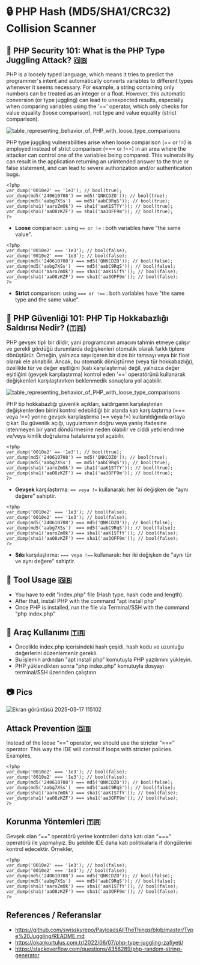 # :lock: PHP Hash (MD5/SHA1/CRC32) Collision Scanner 

## :rocket: PHP Security 101: What is the PHP Type Juggling Attack? 🇬🇧
PHP is a loosely typed language, which means it tries to predict the programmer's intent and automatically converts variables to different types whenever it seems necessary. For example, a string containing only numbers can be treated as an integer or a float. However, this automatic conversion (or type juggling) can lead to unexpected results, especially when comparing variables using the '==' operator, which only checks for value equality (loose comparison), not type and value equality (strict comparison).

![table_representing_behavior_of_PHP_with_loose_type_comparisons](https://github.com/user-attachments/assets/faddb24b-078f-4b4b-9062-a8e11fc218af)

PHP type juggling vulnerabilities arise when loose comparison (== or !=) is employed instead of strict comparison (=== or !==) in an area where the attacker can control one of the variables being compared. This vulnerability can result in the application returning an unintended answer to the true or false statement, and can lead to severe authorization and/or authentication bugs.

```
<?php
var_dump('0010e2' == '1e3'); // bool(true);
var_dump(md5('240610708') == md5('QNKCDZO')); // bool(true);
var_dump(md5('aabg7XSs')  == md5('aabC9RqS')); // bool(true);
var_dump(sha1('aaroZmOk') == sha1('aaK1STfY')); // bool(true);
var_dump(sha1('aaO8zKZF') == sha1('aa3OFF9m')); // bool(true);
?>
```
- **Loose** comparison: using `== or !=` : both variables have "the same value".

```
<?php
var_dump('0010e2' === '1e3'); // bool(false);
var_dump('0010e2' === '1e3'); // bool(false);
var_dump(md5('240610708') === md5('QNKCDZO')); // bool(false);
var_dump(md5('aabg7XSs')  === md5('aabC9RqS')); // bool(false);
var_dump(sha1('aaroZmOk') === sha1('aaK1STfY')); // bool(false);
var_dump(sha1('aaO8zKZF') === sha1('aa3OFF9m')); // bool(false);
?>
```

- **Strict** comparison: using `=== or !==` : both variables have "the same type and the same value".

## :rocket: PHP Güvenliği 101: PHP Tip Hokkabazlığı Saldırısı Nedir? (🇹🇷)
PHP gevşek tipli bir dildir, yani programcının amacını tahmin etmeye çalışır ve gerekli gördüğü durumlarda değişkenleri otomatik olarak farklı tiplere dönüştürür. Örneğin, yalnızca sayı içeren bir dize bir tamsayı veya bir float olarak ele alınabilir. Ancak, bu otomatik dönüştürme (veya tür hokkabazlığı), özellikle tür ve değer eşitliğini (katı karşılaştırma) değil, yalnızca değer eşitliğini (gevşek karşılaştırma) kontrol eden '==' operatörünü kullanarak değişkenleri karşılaştırırken beklenmedik sonuçlara yol açabilir.

![table_representing_behavior_of_PHP_with_loose_type_comparisons](https://github.com/user-attachments/assets/97b59dcc-5042-4bde-a42d-5a5846b584c8)

PHP tip hokkabazlığı güvenlik açıkları, saldırganın karşılaştırılan değişkenlerden birini kontrol edebildiği bir alanda katı karşılaştırma (=== veya !==) yerine gevşek karşılaştırma (== veya !=) kullanıldığında ortaya çıkar. Bu güvenlik açığı, uygulamanın doğru veya yanlış ifadesine istenmeyen bir yanıt döndürmesine neden olabilir ve ciddi yetkilendirme ve/veya kimlik doğrulama hatalarına yol açabilir.

```
<?php
var_dump('0010e2' == '1e3'); // bool(true);
var_dump(md5('240610708') == md5('QNKCDZO')); // bool(true);
var_dump(md5('aabg7XSs')  == md5('aabC9RqS')); // bool(true);
var_dump(sha1('aaroZmOk') == sha1('aaK1STfY')); // bool(true);
var_dump(sha1('aaO8zKZF') == sha1('aa3OFF9m')); // bool(true);
?>
```
- **Gevşek** karşılaştırma: `== veya !=` kullanarak: her iki değişken de "aynı değere" sahiptir.
```
<?php
var_dump('0010e2' === '1e3'); // bool(false);
var_dump('0010e2' === '1e3'); // bool(false);
var_dump(md5('240610708') === md5('QNKCDZO')); // bool(false);
var_dump(md5('aabg7XSs')  === md5('aabC9RqS')); // bool(false);
var_dump(sha1('aaroZmOk') === sha1('aaK1STfY')); // bool(false);
var_dump(sha1('aaO8zKZF') === sha1('aa3OFF9m')); // bool(false);
?>
```
- **Sıkı** karşılaştırma: `=== veya !==` kullanarak: her iki değişken de "aynı tür ve aynı değere" sahiptir.

## :runner: Tool Usage 🇬🇧
 - You have to edit "index.php" file (Hash type, hash code and length).
 - After that, install PHP with the command “apt install php”
 - Once PHP is installed, run the file via Terminal/SSH with the command “php index.php”

## :runner: Araç Kullanımı 🇹🇷
 - Öncelikle index.php içerisindeki hash çeşidi, hash kodu ve uzunluğu değerlerini düzenlemeniz gerekli.
 - Bu işlemin ardından "apt install php" komutuyla PHP yazılımını yükleyin.
 - PHP yüklendikten sonra "php index.php" komutuyla dosyayı terminal/SSH üzerinden çalıştırın

## :camera: Pics
![Ekran görüntüsü 2025-03-17 115102](https://github.com/user-attachments/assets/3c71d0bb-d576-4426-9cd9-9b57c3d8b421)



## Attack Prevention 🇬🇧
Instead of the loose “==” operator, we should use the stricter “===” operator. This way the IDE will control if loops with stricter policies.
Examples,
```
<?php
var_dump('0010e2' === '1e3'); // bool(false);
var_dump('0010e2' === '1e3'); // bool(false);
var_dump(md5('240610708') === md5('QNKCDZO')); // bool(false);
var_dump(md5('aabg7XSs')  === md5('aabC9RqS')); // bool(false);
var_dump(sha1('aaroZmOk') === sha1('aaK1STfY')); // bool(false);
var_dump(sha1('aaO8zKZF') === sha1('aa3OFF9m')); // bool(false);
?>
```

## Korunma Yöntemleri 🇹🇷
Gevşek olan “==” operatörü yerine kontrolleri daha katı olan “===” operatörü ile yapmalıyız. Bu şekilde IDE daha katı politikalarla if döngülerini kontrol edecektir.
Örnekler,
```
<?php
var_dump('0010e2' === '1e3'); // bool(false);
var_dump('0010e2' === '1e3'); // bool(false);
var_dump(md5('240610708') === md5('QNKCDZO')); // bool(false);
var_dump(md5('aabg7XSs')  === md5('aabC9RqS')); // bool(false);
var_dump(sha1('aaroZmOk') === sha1('aaK1STfY')); // bool(false);
var_dump(sha1('aaO8zKZF') === sha1('aa3OFF9m')); // bool(false);
?>
```

## References / Referanslar
- https://github.com/swisskyrepo/PayloadsAllTheThings/blob/master/Type%20Juggling/README.md
- https://okankurtulus.com.tr/2022/06/07/php-type-juggling-zafiyeti/
- https://stackoverflow.com/questions/4356289/php-random-string-generator
